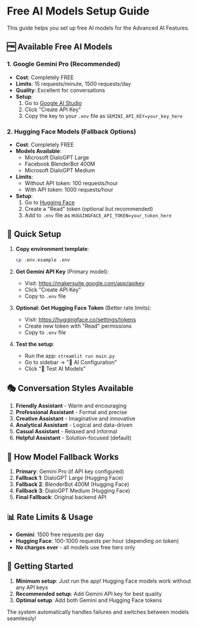 # Free AI Models Setup Guide

This guide helps you set up free AI models for the Advanced AI Features.

## 🆓 Available Free AI Models

### 1. Google Gemini Pro (Recommended)
- **Cost**: Completely FREE
- **Limits**: 15 requests/minute, 1500 requests/day
- **Quality**: Excellent for conversations
- **Setup**: 
  1. Go to [Google AI Studio](https://makersuite.google.com/app/apikey)
  2. Click "Create API Key"
  3. Copy the key to your `.env` file as `GEMINI_API_KEY=your_key_here`

### 2. Hugging Face Models (Fallback Options)
- **Cost**: Completely FREE
- **Models Available**:
  - Microsoft DialoGPT Large
  - Facebook BlenderBot 400M
  - Microsoft DialoGPT Medium
- **Limits**: 
  - Without API token: 100 requests/hour
  - With API token: 1000 requests/hour
- **Setup**:
  1. Go to [Hugging Face](https://huggingface.co/settings/tokens)
  2. Create a "Read" token (optional but recommended)
  3. Add to `.env` file as `HUGGINGFACE_API_TOKEN=your_token_here`

## 🔧 Quick Setup

1. **Copy environment template**:
   ```bash
   cp .env.example .env
   ```

2. **Get Gemini API Key** (Primary model):
   - Visit: https://makersuite.google.com/app/apikey
   - Click "Create API Key"
   - Copy to `.env` file

3. **Optional: Get Hugging Face Token** (Better rate limits):
   - Visit: https://huggingface.co/settings/tokens
   - Create new token with "Read" permissions
   - Copy to `.env` file

4. **Test the setup**:
   - Run the app: `streamlit run main.py`
   - Go to sidebar → "🤖 AI Configuration"
   - Click "🧪 Test AI Models"

## 🎭 Conversation Styles Available

1. **Friendly Assistant** - Warm and encouraging
2. **Professional Assistant** - Formal and precise
3. **Creative Assistant** - Imaginative and innovative
4. **Analytical Assistant** - Logical and data-driven
5. **Casual Assistant** - Relaxed and informal
6. **Helpful Assistant** - Solution-focused (default)

## 🔄 How Model Fallback Works

1. **Primary**: Gemini Pro (if API key configured)
2. **Fallback 1**: DialoGPT Large (Hugging Face)
3. **Fallback 2**: BlenderBot 400M (Hugging Face)
4. **Fallback 3**: DialoGPT Medium (Hugging Face)
5. **Final Fallback**: Original backend API

## 📊 Rate Limits & Usage

- **Gemini**: 1500 free requests per day
- **Hugging Face**: 100-1000 requests per hour (depending on token)
- **No charges ever** - all models use free tiers only

## 🚀 Getting Started

1. **Minimum setup**: Just run the app! Hugging Face models work without any API keys
2. **Recommended setup**: Add Gemini API key for best quality
3. **Optimal setup**: Add both Gemini and Hugging Face tokens

The system automatically handles failures and switches between models seamlessly!
